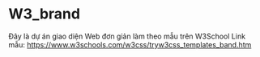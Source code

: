 # W3_brand
Đây là dự án giao diện Web đơn giản làm theo mẫu trên W3School
Link mẫu:
https://www.w3schools.com/w3css/tryw3css_templates_band.htm
